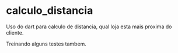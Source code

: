 # calculo_distancia
Uso do dart para calculo de distancia, qual loja esta mais proxima do cliente.

Treinando alguns testes tambem.
